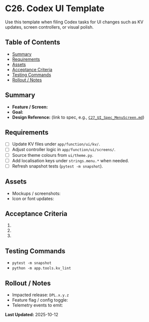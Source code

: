 # C26. Codex UI Template
Use this template when filing Codex tasks for UI changes such as KV updates, screen controllers, or visual polish.

## Table of Contents
- [Summary](#summary)
- [Requirements](#requirements)
- [Assets](#assets)
- [Acceptance Criteria](#acceptance-criteria)
- [Testing Commands](#testing-commands)
- [Rollout / Notes](#rollout-notes)

## <a id="summary"></a>Summary
- **Feature / Screen:**
- **Goal:**
- **Design Reference:** (link to spec, e.g., [`C27_UI_Spec_MenuScreen.md`](C27_UI_Spec_MenuScreen.md))

## <a id="requirements"></a>Requirements
- [ ] Update KV files under `app/function/ui/kv/`.
- [ ] Adjust controller logic in `app/function/ui/screens/`.
- [ ] Source theme colours from `ui/theme.py`.
- [ ] Add localisation keys under `strings.menu.*` when needed.
- [ ] Refresh snapshot tests (`pytest -m snapshot`).

## <a id="assets"></a>Assets
- Mockups / screenshots:
- Icon or font updates:

## <a id="acceptance-criteria"></a>Acceptance Criteria
1.
2.
3.

## <a id="testing-commands"></a>Testing Commands
- `pytest -m snapshot`
- `python -m app.tools.kv_lint`

## <a id="rollout-notes"></a>Rollout / Notes
- Impacted release: `DPL.x.y.z`
- Feature flag / config toggle:
- Telemetry events to emit:

**Last Updated:** 2025-10-12
